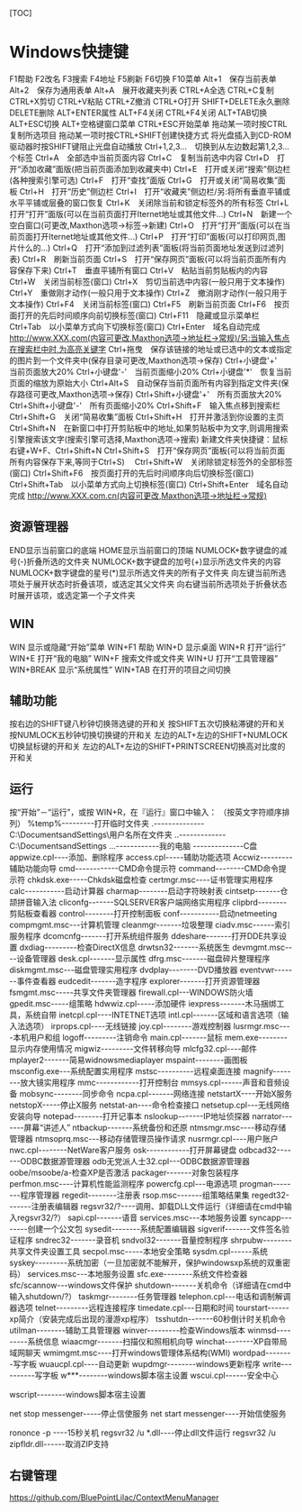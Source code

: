 [TOC]


# Windows快捷键


F1帮助
F2改名
F3搜索
F4地址
F5刷新
F6切换
F10菜单
Alt+1　保存当前表单
Alt+2　保存为通用表单
Alt+A　展开收藏夹列表
CTRL+A全选
CTRL+C复制
CTRL+X剪切
CTRL+V粘贴
CTRL+Z撤消
CTRL+O打开
SHIFT+DELETE永久删除
DELETE删除
ALT+ENTER属性
ALT+F4关闭
CTRL+F4关闭
ALT+TAB切换
ALT+ESC切换
ALT+空格键窗口菜单
CTRL+ESC开始菜单
拖动某一项时按CTRL复制所选项目
拖动某一项时按CTRL+SHIFT创建快捷方式
将光盘插入到CD-ROM驱动器时按SHIFT键阻止光盘自动播放
Ctrl+1,2,3...　切换到从左边数起第1,2,3...个标签
Ctrl+A　全部选中当前页面内容
Ctrl+C　复制当前选中内容
Ctrl+D　打开“添加收藏”面版(把当前页面添加到收藏夹中)
Ctrl+E　打开或关闭“搜索”侧边栏(各种搜索引擎可选)
Ctrl+F　打开“查找”面版
Ctrl+G　打开或关闭“简易收集”面板
Ctrl+H　打开“历史”侧边栏
Ctrl+I　打开“收藏夹”侧边栏/另:将所有垂直平铺或水平平铺或层叠的窗口恢复
Ctrl+K　关闭除当前和锁定标签外的所有标签
Ctrl+L　打开“打开”面版(可以在当前页面打开Iternet地址或其他文件...)
Ctrl+N　新建一个空白窗口(可更改,Maxthon选项→标签→新建)
Ctrl+O　打开“打开”面版(可以在当前页面打开Iternet地址或其他文件...)
Ctrl+P　打开“打印”面板(可以打印网页,图片什么的...)
Ctrl+Q　打开“添加到过滤列表”面板(将当前页面地址发送到过滤列表)
Ctrl+R　刷新当前页面
Ctrl+S　打开“保存网页”面板(可以将当前页面所有内容保存下来)
Ctrl+T　垂直平铺所有窗口
Ctrl+V　粘贴当前剪贴板内的内容
Ctrl+W　关闭当前标签(窗口)
Ctrl+X　剪切当前选中内容(一般只用于文本操作)
Ctrl+Y　重做刚才动作(一般只用于文本操作)
Ctrl+Z　撤消刚才动作(一般只用于文本操作)
Ctrl+F4　关闭当前标签(窗口)
Ctrl+F5　刷新当前页面
Ctrl+F6　按页面打开的先后时间顺序向前切换标签(窗口)
Ctrl+F11　隐藏或显示菜单栏
Ctrl+Tab　以小菜单方式向下切换标签(窗口)
Ctrl+Enter　域名自动完成 http://www.XXX.com(内容可更改,Maxthon选项→地址栏→常规)/另:当输入焦点在搜索栏中时,为高亮关键字
Ctrl+拖曳　保存该链接的地址或已选中的文本或指定的图片到一个文件夹中(保存目录可更改,Maxthon选项→保存)
Ctrl+小键盘'+'　当前页面放大20%
Ctrl+小键盘'-'　当前页面缩小20%
Ctrl+小键盘'*'　恢复当前页面的缩放为原始大小
Ctrl+Alt+S　自动保存当前页面所有内容到指定文件夹(保存路径可更改,Maxthon选项→保存)
Ctrl+Shift+小键盘'+'　所有页面放大20%
Ctrl+Shift+小键盘'-'　所有页面缩小20%
Ctrl+Shift+F　输入焦点移到搜索栏
Ctrl+Shift+G　关闭“简易收集”面板
Ctrl+Shift+H　打开并激活到你设置的主页
Ctrl+Shift+N　在新窗口中打开剪贴板中的地址,如果剪贴板中为文字,则调用搜索引擎搜索该文字(搜索引擎可选择,Maxthon选项→搜索)		新建文件夹快捷键：鼠标右键+W+F、Ctrl+Shift+N
Ctrl+Shift+S　打开“保存网页”面板(可以将当前页面所有内容保存下来,等同于Ctrl+S)　
Ctrl+Shift+W　关闭除锁定标签外的全部标签(窗口)
Ctrl+Shift+F6　按页面打开的先后时间顺序向后切换标签(窗口)
Ctrl+Shift+Tab　以小菜单方式向上切换标签(窗口)
Ctrl+Shift+Enter　域名自动完成 http://www.XXX.com.cn(内容可更改,Maxthon选项→地址栏→常规)


## 资源管理器
END显示当前窗口的底端
HOME显示当前窗口的顶端
NUMLOCK+数字键盘的减号(-)折叠所选的文件夹
NUMLOCK+数字键盘的加号(+)显示所选文件夹的内容
NUMLOCK+数字键盘的星号(*)显示所选文件夹的所有子文件夹
向左键当前所选项处于展开状态时折叠该项，或选定其父文件夹
向右键当前所选项处于折叠状态时展开该项，或选定第一个子文件夹

## WIN
WIN     显示或隐藏“开始”菜单
WIN+F1  帮助
WIN+D   显示桌面
WIN+R   打开“运行”
WIN+E   打开“我的电脑”
WIN+F   搜索文件或文件夹
WIN+U   打开“工具管理器”
WIN+BREAK   显示“系统属性”
WIN+TAB     在打开的项目之间切换


## 辅助功能
按右边的SHIFT键八秒钟切换筛选键的开和关
按SHIFT五次切换粘滞键的开和关
按NUMLOCK五秒钟切换切换键的开和关
左边的ALT+左边的SHIFT+NUMLOCK切换鼠标键的开和关
左边的ALT+左边的SHIFT+PRINTSCREEN切换高对比度的开和关


## 运行
按“开始”－“运行”，或按 WIN+R，在『运行』窗口中输入：
（按英文字符顺序排列）
%temp%---------打开临时文件夹
.--------------C:\DocumentsandSettings\用户名所在文件夹
..-------------C:\DocumentsandSettings
...------------我的电脑
\--------------C盘
appwize.cpl----添加、删除程序
access.cpl-----辅助功能选项
Accwiz---------辅助功能向导
cmd------------CMD命令提示符
command--------CMD命令提示符
chkdsk.exe-----Chkdsk磁盘检查
certmgr.msc----证书管理实用程序
calc-----------启动计算器
charmap--------启动字符映射表
cintsetp-------仓颉拼音输入法
cliconfg-------SQLSERVER客户端网络实用程序
clipbrd--------剪贴板查看器
control--------打开控制面板
conf-----------启动netmeeting
compmgmt.msc---计算机管理
cleanmgr-------垃圾整理
ciadv.msc------索引服务程序
dcomcnfg-------打开系统组件服务
ddeshare-------打开DDE共享设置
dxdiag---------检查DirectX信息
drwtsn32-------系统医生
devmgmt.msc----设备管理器
desk.cpl-------显示属性
dfrg.msc-------磁盘碎片整理程序
diskmgmt.msc---磁盘管理实用程序
dvdplay--------DVD播放器
eventvwr-------事件查看器
eudcedit-------造字程序
explorer-------打开资源管理器
fsmgmt.msc-----共享文件夹管理器
firewall.cpl---WINDOWS防火墙
gpedit.msc-----组策略
hdwwiz.cpl-----添加硬件
iexpress-------木马捆绑工具，系统自带
inetcpl.cpl----INTETNET选项
intl.cpl-------区域和语言选项（输入法选项）
irprops.cpl----无线链接
joy.cpl--------游戏控制器
lusrmgr.msc----本机用户和组
logoff---------注销命令
main.cpl-------鼠标
mem.exe--------显示内存使用情况
migwiz---------文件转移向导
mlcfg32.cpl----邮件
mplayer2-------简易widnowsmediaplayer
mspaint--------画图板
msconfig.exe---系统配置实用程序
mstsc----------远程桌面连接
magnify--------放大镜实用程序
mmc------------打开控制台
mmsys.cpl------声音和音频设备
mobsync--------同步命令
ncpa.cpl-------网络连接
netstartX----开始X服务
netstopX-----停止X服务
netstat-an----命令检查接口
netsetup.cpl---无线网络安装向导
notepad--------打开记事本
nslookup-------IP地址侦探器
narrator-------屏幕“讲述人”
ntbackup-------系统备份和还原
ntmsmgr.msc----移动存储管理器
ntmsoprq.msc---移动存储管理员操作请求
nusrmgr.cpl----用户账户
nwc.cpl--------NetWare客户服务
osk------------打开屏幕键盘
odbcad32-------ODBC数据源管理器
odb无党派人士32.cpl---ODBC数据源管理器
oobe/msoobe/a-检查XP是否激活
packager-------对象包装程序
perfmon.msc----计算机性能监测程序
powercfg.cpl---电源选项
progman--------程序管理器
regedit--------注册表
rsop.msc-------组策略结果集
regedt32-------注册表编辑器
regsvr32/?----调用、卸载DLL文件运行（详细请在cmd中输入regsvr32/?）
sapi.cpl-------语音
services.msc---本地服务设置
syncapp--------创建一个公文包
sysedit--------系统配置编辑器
sigverif-------文件签名验证程序
sndrec32-------录音机
sndvol32-------音量控制程序
shrpubw--------共享文件夹设置工具
secpol.msc-----本地安全策略
sysdm.cpl------系统
syskey---------系统加密（一旦加密就不能解开，保护windowsxp系统的双重密码）
services.msc---本地服务设置
sfc.exe--------系统文件检查器
sfc/scannow---windows文件保护
shutdown-------关机命令（详细请在cmd中输入shutdown/?）
taskmgr--------任务管理器
telephon.cpl---电话和调制解调器选项
telnet---------远程连接程序
timedate.cpl---日期和时间
tourstart------xp简介（安装完成后出现的漫游xp程序）
tsshutdn-------60秒倒计时关机命令
utilman--------辅助工具管理器
winver---------检查Windows版本
winmsd---------系统信息
wiaacmgr-------扫描仪和照相机向导
winchat--------XP自带局域网聊天
wmimgmt.msc----打开windows管理体系结构(WMI)
wordpad--------写字板
wuaucpl.cpl----自动更新
wupdmgr--------windows更新程序
write----------写字板
w***--------windows脚本宿主设置
wscui.cpl------安全中心

wscript--------windows脚本宿主设置

net stop messenger-----停止信使服务
net start messenger----开始信使服务

rononce -p ----15秒关机
regsvr32 /u *.dll----停止dll文件运行
regsvr32 /u zipfldr.dll------取消ZIP支持







## 右键管理

https://github.com/BluePointLilac/ContextMenuManager








